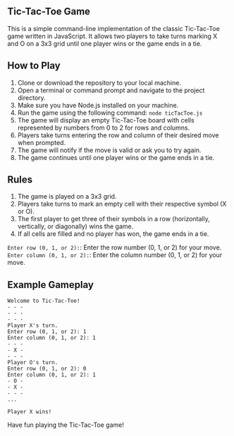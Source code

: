 ## Tic-Tac-Toe Game
This is a simple command-line implementation of the classic Tic-Tac-Toe game written in JavaScript. It allows two players to take turns marking X and O on a 3x3 grid until one player wins or the game ends in a tie.

## How to Play
1. Clone or download the repository to your local machine.
2. Open a terminal or command prompt and navigate to the project directory.
3. Make sure you have Node.js installed on your machine.
4. Run the game using the following command:
   ```node ticTacToe.js```
5. The game will display an empty Tic-Tac-Toe board with cells represented by numbers from 0 to 2 for rows and columns.
6. Players take turns entering the row and column of their desired move when prompted.
7. The game will notify if the move is valid or ask you to try again.
8. The game continues until one player wins or the game ends in a tie.

## Rules
1. The game is played on a 3x3 grid.
2. Players take turns to mark an empty cell with their respective symbol (X or O).
3. The first player to get three of their symbols in a row (horizontally, vertically, or diagonally) wins the game.
4. If all cells are filled and no player has won, the game ends in a tie.

 `Enter row (0, 1, or 2):`: Enter the row number (0, 1, or 2) for your move.  
 `Enter column (0, 1, or 2):`: Enter the column number (0, 1, or 2) for your move.

## Example Gameplay

```node
Welcome to Tic-Tac-Toe!
- - -
- - -
- - -
Player X's turn.
Enter row (0, 1, or 2): 1
Enter column (0, 1, or 2): 1
- - -
- X -
- - -
Player O's turn.
Enter row (0, 1, or 2): 0
Enter column (0, 1, or 2): 1
- O -
- X -
- - -
...

Player X wins!
```

Have fun playing the Tic-Tac-Toe game!

